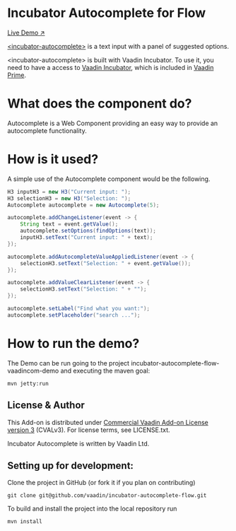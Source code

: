 # Incubator Autocomplete for Flow


[Live Demo ↗](https://incubator.app.fi/incubator-autocomplete-demo/index.html)

[&lt;incubator-autocomplete&gt;](https://vaadin.com/components/incubator-autocomplete) is a text input with a panel of suggested options.

&lt;incubator-autocomplete&gt; is built with Vaadin Incubator. To use it, you need to have a access to [Vaadin Incubator](https://vaadin.com/support#incubator), which is included in [Vaadin Prime](https://vaadin.com/pricing).


# What does the component do?

Autocomplete is a Web Component providing an easy way to provide an autocomplete functionality.

# How is it used?

A simple use of the Autocomplete component would be the following.
```java
H3 inputH3 = new H3("Current input: ");
H3 selectionH3 = new H3("Selection: ");
Autocomplete autocomplete = new Autocomplete(5);

autocomplete.addChangeListener(event -> {
    String text = event.getValue();
    autocomplete.setOptions(findOptions(text));
    inputH3.setText("Current input: " + text);
});

autocomplete.addAutocompleteValueAppliedListener(event -> {
    selectionH3.setText("Selection: " + event.getValue());
});

autocomplete.addValueClearListener(event -> {
    selectionH3.setText("Selection: " + "");
});

autocomplete.setLabel("Find what you want:");
autocomplete.setPlaceholder("search ...");
```



# How to run the demo?

The Demo can be run going to the project incubator-autocomplete-flow-vaadincom-demo and executing the maven goal:

```mvn jetty:run```


## License & Author

This Add-on is distributed under [Commercial Vaadin Add-on License version 3](http://vaadin.com/license/cval-3) (CVALv3). For license terms, see LICENSE.txt.

Incubator Autocomplete is written by Vaadin Ltd.


## Setting up for development:

Clone the project in GitHub (or fork it if you plan on contributing)

```
git clone git@github.com/vaadin/incubator-autocomplete-flow.git
```

To build and install the project into the local repository run 

```mvn install```